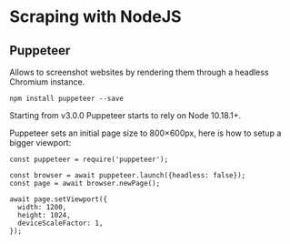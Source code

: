 # Scraping with NodeJS

## Puppeteer

Allows to screenshot websites by rendering them through a headless Chromium instance.

`npm install puppeteer --save`

Starting from v3.0.0 Puppeteer starts to rely on Node 10.18.1+.

Puppeteer sets an initial page size to 800×600px, here is how to setup a bigger viewport:

```
const puppeteer = require('puppeteer');

const browser = await puppeteer.launch({headless: false});
const page = await browser.newPage();

await page.setViewport({
  width: 1200,
  height: 1024,
  deviceScaleFactor: 1,
});
```

